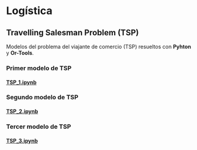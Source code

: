 # Logística

## Travelling Salesman Problem (TSP)
Modelos del problema del viajante de comercio (TSP) resueltos con **Pyhton** y **Or-Tools**.

### Primer modelo de TSP
#### [TSP_1.ipynb](https://github.com/alu0100880755/Logistica/blob/master/TSP_1.ipynb)

### Segundo modelo de TSP
#### [TSP_2.ipynb](https://github.com/alu0100880755/Logistica/blob/master/TSP_2.ipynb)

### Tercer modelo de TSP
#### [TSP_3.ipynb](https://github.com/alu0100880755/Logistica/blob/master/TSP_3.ipynb)
